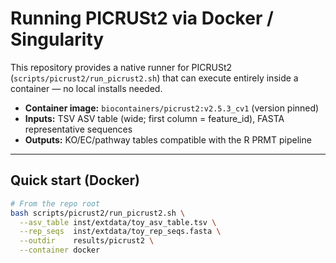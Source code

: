 # Running PICRUSt2 via Docker / Singularity

This repository provides a native runner for PICRUSt2 (`scripts/picrust2/run_picrust2.sh`)
that can execute entirely inside a container — no local installs needed.

- **Container image:** `biocontainers/picrust2:v2.5.3_cv1` (version pinned)
- **Inputs:** TSV ASV table (wide; first column = feature_id), FASTA representative sequences
- **Outputs:** KO/EC/pathway tables compatible with the R PRMT pipeline

---

## Quick start (Docker)

```bash
# From the repo root
bash scripts/picrust2/run_picrust2.sh \
  --asv_table inst/extdata/toy_asv_table.tsv \
  --rep_seqs  inst/extdata/toy_rep_seqs.fasta \
  --outdir    results/picrust2 \
  --container docker

